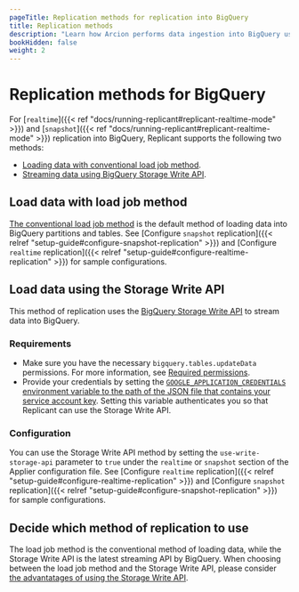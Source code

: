 ```yaml
---
pageTitle: Replication methods for replication into BigQuery
title: Replication methods
description: "Learn how Arcion performs data ingestion into BigQuery using BigQuery Storage Write API and conventional load job method."
bookHidden: false
weight: 2
---
```


# Replication methods for BigQuery

For [`realtime`]({{< ref "docs/running-replicant#replicant-realtime-mode" >}}) and [`snapshot`]({{< ref "docs/running-replicant#replicant-realtime-mode" >}}) replication into BigQuery, Replicant supports the following two methods:

- [Loading data with conventional load job method](#load-data-with-load-job-method).
- [Streaming data using BigQuery Storage Write API](#load-data-using-the-storage-write-api).

## Load data with load job method
[The conventional load job method](https://cloud.google.com/bigquery/docs/loading-data-cloud-storage-csv) is the default method of loading data into BigQuery partitions and tables. See [Configure `snapshot` replication]({{< relref "setup-guide#configure-snapshot-replication" >}}) and [Configure `realtime` replication]({{< relref "setup-guide#configure-realtime-replication" >}}) for sample configurations.

## Load data using the Storage Write API
This method of replication uses the [BigQuery Storage Write API](https://cloud.google.com/bigquery/docs/write-api-streaming) to stream data into BigQuery. 

### Requirements
- Make sure you have the necessary `bigquery.tables.updateData` permissions. For more information, see [Required permissions](https://cloud.google.com/bigquery/docs/write-api#required_permissions).
- Provide your credentials by setting the [`GOOGLE_APPLICATION_CREDENTIALS` environment variable to the path of the JSON file that contains your service account key](https://cloud.google.com/docs/authentication/provide-credentials-adc#wlif-key). Setting this variable authenticates you so that Replicant can use the Storage Write API.

### Configuration
You can use the Storage Write API method by setting the `use-write-storage-api` parameter to `true` under the `realtime` or `snapshot` section of the Applier configuration file. See [Configure `realtime` replication]({{< relref "setup-guide#configure-realtime-replication" >}}) and [Configure `snapshot` replication]({{< relref "setup-guide#configure-snapshot-replication" >}}) for sample configurations.

## Decide which method of replication to use
The load job method is the conventional method of loading data, while the Storage Write API is the latest streaming API by BigQuery. When choosing between the load job method and the Storage Write API, please consider [the advantatages of using the Storage Write API](https://cloud.google.com/bigquery/docs/write-api#advantages).
